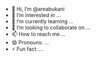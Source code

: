 - 👋 Hi, I’m @areabukani
- 👀 I’m interested in ...
- 🌱 I’m currently learning ...
- 💞️ I’m looking to collaborate on ...
- 📫 How to reach me ...
- 😄 Pronouns: ...
- ⚡ Fun fact: ...

<!---
areabukani/areabukani is a ✨ special ✨ repository because its `README.md` (this file) appears on your GitHub profile.
You can click the Preview link to take a look at your changes.
--->
